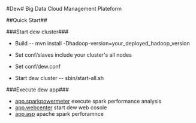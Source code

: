 #Dew#
Big Data Cloud Management Plateform

##Quick Start##

###Start dew cluster###
- Build
-- mvn install -Dhadoop-version=your_deployed_hadoop_version

- Set conf/slaves include your cluster's all nodes
- Set conf/dew.conf

- Start dew cluster
-- sbin/start-all.sh

###Execute dew app###
- [app.sparkpowermeter](/app.sparkpowermeter) execute spark performance analysis
- [app.webcenter](/app.webcenter) start dew web cosole
- [app.asp](/app.asp) apache spark perforamnce
